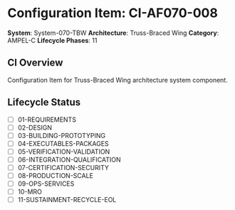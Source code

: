 # Configuration Item: CI-AF070-008

**System**: System-070-TBW
**Architecture**: Truss-Braced Wing
**Category**: AMPEL-C
**Lifecycle Phases**: 11

## CI Overview
Configuration Item for Truss-Braced Wing architecture system component.

## Lifecycle Status
- [ ] 01-REQUIREMENTS
- [ ] 02-DESIGN
- [ ] 03-BUILDING-PROTOTYPING
- [ ] 04-EXECUTABLES-PACKAGES
- [ ] 05-VERIFICATION-VALIDATION
- [ ] 06-INTEGRATION-QUALIFICATION
- [ ] 07-CERTIFICATION-SECURITY
- [ ] 08-PRODUCTION-SCALE
- [ ] 09-OPS-SERVICES
- [ ] 10-MRO
- [ ] 11-SUSTAINMENT-RECYCLE-EOL
